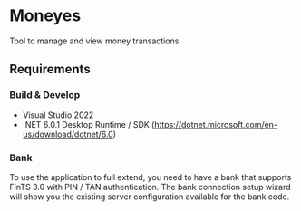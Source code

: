 # Moneyes
Tool to manage and view money transactions.

## Requirements

### Build & Develop
- Visual Studio 2022
- .NET 6.0.1 Desktop Runtime / SDK (https://dotnet.microsoft.com/en-us/download/dotnet/6.0)

### Bank
To use the application to full extend, you need to have a bank that supports FinTS 3.0 with PIN / TAN authentication.
The bank connection setup wizard will show you the existing server configuration available for the bank code.
